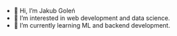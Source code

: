 - 👋 Hi, I’m Jakub Goleń
- 👀 I’m interested in web development and data science.
- 🌱 I’m currently learning ML and backend development.
<!---
SINEdowskY/SINEdowskY is a ✨ special ✨ repository because its `README.md` (this file) appears on your GitHub profile.
You can click the Preview link to take a look at your changes.
--->
